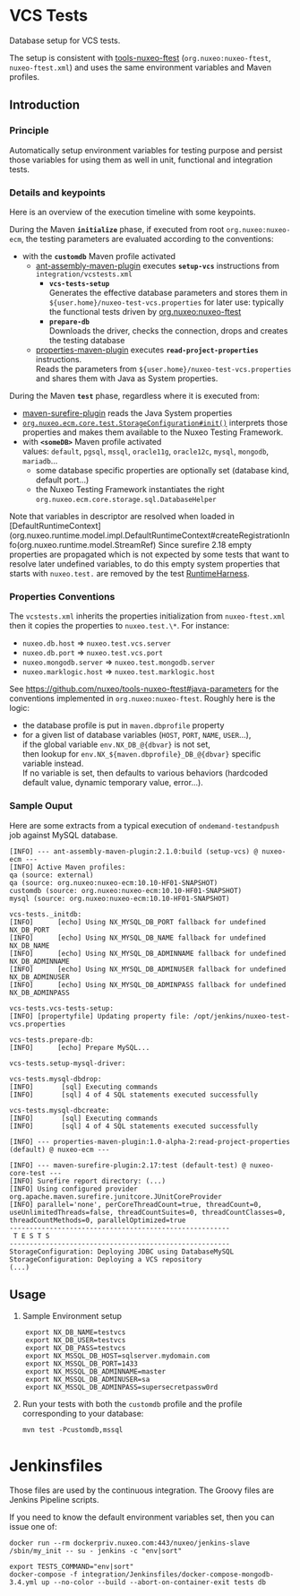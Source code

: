 # VCS Tests

Database setup for VCS tests.

The setup is consistent with [tools-nuxeo-ftest](https://github.com/nuxeo/tools-nuxeo-ftest) (`org.nuxeo:nuxeo-ftest`, `nuxeo-ftest.xml`) and uses the same environment variables and Maven profiles.

## Introduction

### Principle

Automatically setup environment variables for testing purpose and persist those variables for using them as well in unit, functional and integration tests.

### Details and keypoints

Here is an overview of the execution timeline with some keypoints.


During the Maven **`initialize`** phase, if executed from root `org.nuxeo:nuxeo-ecm`, the testing parameters are evaluated according to the conventions:

- with the **`customdb`** Maven profile activated
    - [ant-assembly-maven-plugin](https://github.com/nuxeo/ant-assembly-maven-plugin) executes **`setup-vcs`** instructions from `integration/vcstests.xml`
        - **`vcs-tests-setup`**  
        Generates the effective database parameters and stores them in `${user.home}/nuxeo-test-vcs.properties` for later use: typically the functional tests driven by [org.nuxeo:nuxeo-ftest](https://github.com/nuxeo/tools-nuxeo-ftest)
        - **`prepare-db`**  
          Downloads the driver, checks the connection, drops and creates the testing database
    - [properties-maven-plugin](https://www.mojohaus.org/properties-maven-plugin/) executes **`read-project-properties`** instructions.  
          Reads the parameters from `${user.home}/nuxeo-test-vcs.properties` and shares them with Java as System properties.

During the Maven **`test`** phase, regardless where it is executed from:

- [maven-surefire-plugin](https://maven.apache.org/surefire/maven-surefire-plugin/) reads the Java System properties
- [`org.nuxeo.ecm.core.test.StorageConfiguration#init()`](https://github.com/nuxeo/nuxeo/blob/master/nuxeo-core/nuxeo-core-test/src/main/java/org/nuxeo/ecm/core/test/StorageConfiguration.java#L120) interprets those properties and makes them available to the Nuxeo Testing Framework.
- with **`<someDB>`** Maven profile activated  
  values: `default`, `pgsql`, `mssql`, `oracle11g`, `oracle12c`, `mysql`, `mongodb`, `mariadb`...
    - some database specific properties are optionally set (database kind, default port...)
    - the Nuxeo Testing Framework instantiates the right `org.nuxeo.ecm.core.storage.sql.DatabaseHelper`

Note that variables in descriptor are resolved when loaded in [DefaultRuntimeContext](org.nuxeo.runtime.model.impl.DefaultRuntimeContext#createRegistrationInfo(org.nuxeo.runtime.model.StreamRef)
Since surefire 2.18 empty properties are propagated which is not expected by some tests that
want to resolve later undefined variables, to do this empty system properties that starts with `nuxeo.test.`
are removed by the test [RuntimeHarness](org.nuxeo.runtime.test.RuntimeHarnessImpl#wipeEmptyTestSystemProperties).

### Properties Conventions

The `vcstests.xml` inherits the properties initialization from `nuxeo-ftest.xml` then it copies the properties to `nuxeo.test.\*`. For instance:

- `nuxeo.db.host` => `nuxeo.test.vcs.server`
- `nuxeo.db.port` => `nuxeo.test.vcs.port`
- `nuxeo.mongodb.server` => `nuxeo.test.mongodb.server`
- `nuxeo.marklogic.host` => `nuxeo.test.marklogic.host`

See https://github.com/nuxeo/tools-nuxeo-ftest#java-parameters for the conventions implemented in `org.nuxeo:nuxeo-ftest`. Roughly here is the logic:

- the database profile is put in `maven.dbprofile` property
- for a given list of database variables (`HOST`, `PORT`, `NAME`, `USER`...),  
  if the global variable `env.NX_DB_@{dbvar}` is not set,  
  then lookup for `env.NX_${maven.dbprofile}_DB_@{dbvar}` specific variable instead.  
  If no variable is set, then defaults to various behaviors (hardcoded default value, dynamic temporary value, error...).


### Sample Ouput

Here are some extracts from a typical execution of `ondemand-testandpush` job against MySQL database.

```
[INFO] --- ant-assembly-maven-plugin:2.1.0:build (setup-vcs) @ nuxeo-ecm ---
[INFO] Active Maven profiles:
qa (source: external)
qa (source: org.nuxeo:nuxeo-ecm:10.10-HF01-SNAPSHOT)
customdb (source: org.nuxeo:nuxeo-ecm:10.10-HF01-SNAPSHOT)
mysql (source: org.nuxeo:nuxeo-ecm:10.10-HF01-SNAPSHOT)

vcs-tests._initdb:
[INFO]      [echo] Using NX_MYSQL_DB_PORT fallback for undefined NX_DB_PORT
[INFO]      [echo] Using NX_MYSQL_DB_NAME fallback for undefined NX_DB_NAME
[INFO]      [echo] Using NX_MYSQL_DB_ADMINNAME fallback for undefined NX_DB_ADMINNAME
[INFO]      [echo] Using NX_MYSQL_DB_ADMINUSER fallback for undefined NX_DB_ADMINUSER
[INFO]      [echo] Using NX_MYSQL_DB_ADMINPASS fallback for undefined NX_DB_ADMINPASS

vcs-tests.vcs-tests-setup:
[INFO] [propertyfile] Updating property file: /opt/jenkins/nuxeo-test-vcs.properties

vcs-tests.prepare-db:
[INFO]      [echo] Prepare MySQL...

vcs-tests.setup-mysql-driver:

vcs-tests.mysql-dbdrop:
[INFO]       [sql] Executing commands
[INFO]       [sql] 4 of 4 SQL statements executed successfully

vcs-tests.mysql-dbcreate:
[INFO]       [sql] Executing commands
[INFO]       [sql] 4 of 4 SQL statements executed successfully

[INFO] --- properties-maven-plugin:1.0-alpha-2:read-project-properties (default) @ nuxeo-ecm ---

[INFO] --- maven-surefire-plugin:2.17:test (default-test) @ nuxeo-core-test ---
[INFO] Surefire report directory: (...)
[INFO] Using configured provider org.apache.maven.surefire.junitcore.JUnitCoreProvider
[INFO] parallel='none', perCoreThreadCount=true, threadCount=0, useUnlimitedThreads=false, threadCountSuites=0, threadCountClasses=0, threadCountMethods=0, parallelOptimized=true
-------------------------------------------------------
 T E S T S
-------------------------------------------------------
StorageConfiguration: Deploying JDBC using DatabaseMySQL
StorageConfiguration: Deploying a VCS repository
(...)
```

## Usage

1) Sample Environment setup

```
    export NX_DB_NAME=testvcs
    export NX_DB_USER=testvcs
    export NX_DB_PASS=testvcs
    export NX_MSSQL_DB_HOST=sqlserver.mydomain.com
    export NX_MSSQL_DB_PORT=1433
    export NX_MSSQL_DB_ADMINNAME=master
    export NX_MSSQL_DB_ADMINUSER=sa
    export NX_MSSQL_DB_ADMINPASS=supersecretpassw0rd
```

2) Run your tests with both the `customdb` profile and the profile corresponding to your database:

    `mvn test -Pcustomdb,mssql`

# Jenkinsfiles

Those files are used by the continuous integration.
The Groovy files are Jenkins Pipeline scripts.

If you need to know the default environment variables set, then you can issue one of:

    docker run --rm dockerpriv.nuxeo.com:443/nuxeo/jenkins-slave /sbin/my_init -- su - jenkins -c "env|sort"

    export TESTS_COMMAND="env|sort"
    docker-compose -f integration/Jenkinsfiles/docker-compose-mongodb-3.4.yml up --no-color --build --abort-on-container-exit tests db
